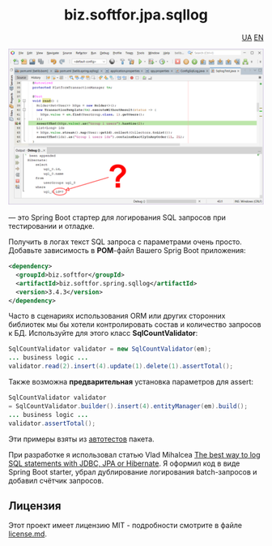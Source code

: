 <h1 align="center">biz.softfor.jpa.sqllog</h1>
<p align="right">
  <a href="readme.ua.md">UA</a>
  <a href="readme.md">EN</a>
</p>

![Demo](doc/images/readme.png)

— это Spring Boot стартер для логирования SQL запросов при тестировании и отладке.

Получить в логах текст SQL запроса с параметрами очень просто.
Добавьте зависимость в __POM__-файл Вашего Sprig Boot приложения:
```xml
<dependency>
  <groupId>biz.softfor</groupId>
  <artifactId>biz.softfor.spring.sqllog</artifactId>
  <version>3.4.3</version>
</dependency>
```

Часто в сценариях использования ORM или других сторонних библиотек мы бы хотели
контролировать состав и количество запросов к БД. Используйте для этого класс
__SqlCountValidator__:
```java
SqlCountValidator validator = new SqlCountValidator(em);
... business logic ...
validator.read(2).insert(4).update(1).delete(1).assertTotal();
```

Также возможна __предварительная__ установка параметров для assert:
```java
SqlCountValidator validator
= SqlCountValidator.builder().insert(4).entityManager(em).build();
... business logic ...
validator.assertTotal();
```

Эти примеры взяты из [автотестов](src/test/java/biz/softfor/spring/sqllog/) пакета.

При разработке я использовал статью Vlad Mihalcea
[The best way to log SQL statements with JDBC, JPA or Hibernate](https://vladmihalcea.com/the-best-way-to-log-jdbc-statements/).
Я оформил код в виде Spring Boot starter, убрал дублирование логирования
batch-запросов и добавил счётчик запросов.

## Лицензия

Этот проект имеет лицензию MIT - подробности смотрите в файле [license.md](license.md).
